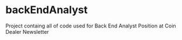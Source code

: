 # backEndAnalyst
Project containg all of code used for Back End Analyst Position at Coin Dealer Newsletter
